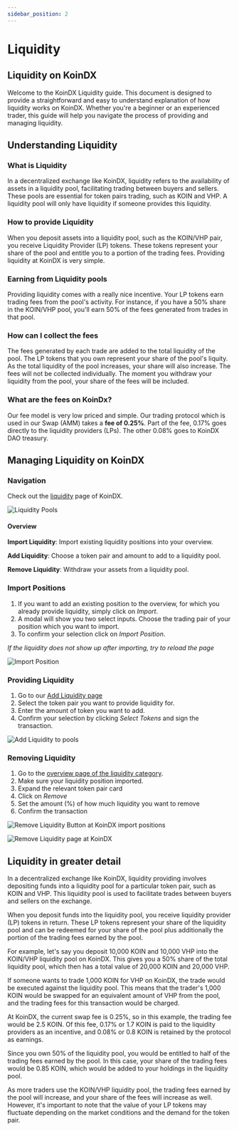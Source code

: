 ```yaml
---
sidebar_position: 2
---
```


# Liquidity

## Liquidity on KoinDX

Welcome to the KoinDX Liquidity guide. This document is designed to provide a straightforward and easy to understand explanation of how liquidity works on KoinDX. Whether you're a beginner or an experienced trader, this guide will help you navigate the process of providing and managing liquidity.

## Understanding Liquidity

### What is Liquidity

In a decentralized exchange like KoinDX, liquidity refers to the availability of assets in a liquidity pool, facilitating trading between buyers and sellers. These pools are essential for token pairs trading, such as KOIN and VHP. A liquidity pool will only have liquidity if someone provides this liquidity.

### How to provide Liquidity

When you deposit assets into a liquidity pool, such as the KOIN/VHP pair, you receive Liquidity Provider (LP) tokens. These tokens represent your share of the pool and entitle you to a portion of the trading fees. Providing liquidity at KoinDX is very simple.

### Earning from Liquidity pools

Providing liquidity comes with a really nice incentive. Your LP tokens earn trading fees from the pool's activity. For instance, if you have a 50% share in the KOIN/VHP pool, you'll earn 50% of the fees generated from trades in that pool.

### How can I collect the fees

The fees generated by each trade are added to the total liquidity of the pool. The LP tokens that you own represent your share of the pool's liquity. As the total liquidity of the pool increases, your share will also increase. The fees will not be collected individually. The moment you withdraw your liquidity from the pool, your share of the fees will be included.

### What are the fees on KoinDx?

Our fee model is very low priced and simple. Our trading protocol which is used in our Swap (AMM) takes a **fee of 0.25%**.
Part of the fee, 0.17% goes directly to the liquidity providers (LPs). The other 0.08% goes to KoinDX DAO treasury.

## Managing Liquidity on KoinDX

### Navigation

Check out the [liquidity](https://app.koindx.com/liquidity?utm_source=koindx-docs) page of KoinDX.

![Liquidity Pools](/img/doc_img/liquidity/liquidity_pools.png)

#### Overview

**Import Liquidity**: Import existing liquidity positions into your overview.

**Add Liquidity**: Choose a token pair and amount to add to a liquidity pool.

**Remove Liquidity**: Withdraw your assets from a liquidity pool.

### Import Positions

1. If you want to add an existing position to the overview, for which you already provide liquidity, simply click on _Import_.
2. A modal will show you two select inputs. Choose the trading pair of your position which you want to import.
3. To confirm your selection click on _Import Position_.

_If the liquidity does not show up after importing, try to reload the page_

![Import Position](/img/doc_img/liquidity/liquidity_import_position.png)

### Providing Liquidity

1. Go to our [Add Liquidity page](https://app.koindx.com/liquidity/add)
2. Select the token pair you want to provide liquidity for.
3. Enter the amount of token you want to add.
4. Confirm your selection by clicking _Select Tokens_ and sign the transaction.

![Add Liquidity to pools](/img/doc_img/liquidity/liquidity_add_liquidity.png)

### Removing Liquidity

1. Go to the [overview page of the liquidity category](https://app.koindx.com/liquidity?utm_source=koindx-docs).
2. Make sure your liquidity position imported.
3. Expand the relevant token pair card
4. Click on *Remove*
5. Set the amount (%) of how much liquidity you want to remove
6. Confirm the transaction

![Remove Liquidity Button at KoinDX import positions](/img/doc_img/liquidity/koindx-liquidity-remove.png)

![Remove Liquidity page at KoinDX](/img/doc_img/liquidity/remove-liquidity-page-koindx.png)

## Liquidity in greater detail

In a decentralized exchange like KoinDX, liquidity providing involves depositing funds into a liquidity pool for a particular token pair, such as KOIN and VHP. This liquidity pool is used to facilitate trades between buyers and sellers on the exchange.

When you deposit funds into the liquidity pool, you receive liquidity provider (LP) tokens in return. These LP tokens represent your share of the liquidity pool and can be redeemed for your share of the pool plus additionally the portion of the trading fees earned by the pool.

For example, let's say you deposit 10,000 KOIN and 10,000 VHP into the KOIN/VHP liquidity pool on KoinDX. This gives you a 50% share of the total liquidity pool, which then has a total value of 20,000 KOIN and 20,000 VHP.

If someone wants to trade 1,000 KOIN for VHP on KoinDX, the trade would be executed against the liquidity pool. This means that the trader's 1,000 KOIN would be swapped for an equivalent amount of VHP from the pool, and the trading fees for this transaction would be charged.

At KoinDX, the current swap fee is 0.25%, so in this example, the trading fee would be 2.5 KOIN. Of this fee, 0.17% or 1.7 KOIN is paid to the liquidity providers as an incentive, and 0.08% or 0.8 KOIN is retained by the protocol as earnings.

Since you own 50% of the liquidity pool, you would be entitled to half of the trading fees earned by the pool. In this case, your share of the trading fees would be 0.85 KOIN, which would be added to your holdings in the liquidity pool.

As more traders use the KOIN/VHP liquidity pool, the trading fees earned by the pool will increase, and your share of the fees will increase as well. However, it's important to note that the value of your LP tokens may fluctuate depending on the market conditions and the demand for the token pair.
